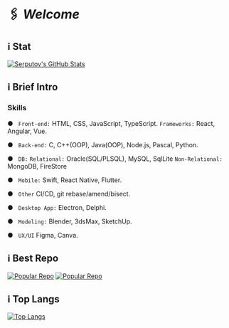 # 🖇 *Welcome* 

## ℹ️  Stat 

[![Serputov's GitHub Stats](https://github-readme-stats.vercel.app/api?username=aserputov&border_color=#303030)](https://github.com/aserputov?tab=repositories)

<!-- [![](https://img.shields.io/badge/-JavaScript-green?logo=JavaScript&logoColor=white&style=flat)](https://www.https://www.javascript.com)
[![](https://img.shields.io/badge/-MongoDB-blue?logo=mongodb&logoColor=white&style=flat)](https://www.mongodb.com)
[![](https://img.shields.io/badge/-React-blue?logo=React&logoColor=white&style=flat)](https://www.reactjs.org)
[![](https://img.shields.io/badge/-Angular-blue?logo=angular&logoColor=white&style=flat)](https://www.angular.com)
[![](https://img.shields.io/badge/-Swift-green?logo=Swift&logoColor=white&style=flat)](https://www.swift.org) -->


## ℹ️  Brief Intro 

### Skills


● &nbsp;&nbsp;``` Front-end: ``` HTML, CSS, JavaScript, TypeScript. ```Frameworks:``` React, Angular, Vue. 

● &nbsp;&nbsp;``` Back-end: ``` C, C++(OOP), Java(OOP), Node.js, Pascal, Python. 

● &nbsp;&nbsp;``` DB: ``` ```Relational:``` Oracle(SQL/PLSQL), MySQL, SqlLite ```Non-Relational:``` MongoDB, FireStore 

● &nbsp;&nbsp;``` Mobile: ``` Swift, React Native, Flutter.  

● &nbsp;&nbsp;``` Other ``` CI/CD, git rebase/amend/bisect.

● &nbsp;&nbsp;``` Desktop App: ``` Electron, Delphi. 

● &nbsp;&nbsp;``` Modeling: ``` Blender, 3dsMax, SketchUp. 

● &nbsp;&nbsp;``` UX/UI ``` Figma, Canva.  

<!-- *Skills Level:* - ▪︎ -->


## ℹ️  Best Repo

[![Popular Repo](https://github-readme-stats.vercel.app/api/pin/?username=aserputov&repo=SpacexAPI)](https://github.com/aserputov/SpacexAPI)
[![Popular Repo](https://github-readme-stats.vercel.app/api/pin/?username=aserputov&repo=Qck)](https://github.com/aserputov/Qck)

## ℹ️  Top Langs 

[![Top Langs](https://github-readme-stats.vercel.app/api/top-langs/?username=aserputov&langs_count=4)](https://github.com/aserputov/github-readme-stats)

<!-- <a href="https://dev.to/aserputov"><img width="105px" padding="0px 0px 0px 80px" src="https://user-images.githubusercontent.com/65831678/143137815-24fccb4d-a4a3-49bf-84e4-303f67c0a64d.png"></a>
 -->




<!-- <div align="left" style="margin: 0px 0">
   <a href="https://github.com/aserputov/github-profile-views-counter">
       
   </a>
</div> -->


